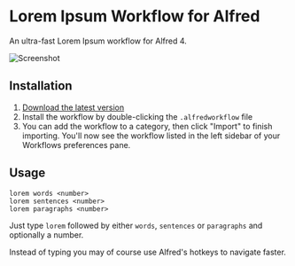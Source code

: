 # Lorem Ipsum Workflow for Alfred

An ultra-fast Lorem Ipsum workflow for Alfred 4.

![Screenshot](screenshot.png)

## Installation

1. [Download the latest version](https://github.com/tillkruss/alfred-lorem-ipsum/releases/download/v0.2.1/Lorem.Ipsum.alfredworkflow)
2. Install the workflow by double-clicking the `.alfredworkflow` file
3. You can add the workflow to a category, then click "Import" to finish importing. You'll now see the workflow listed in the left sidebar of your Workflows preferences pane.

## Usage

```
lorem words <number>
lorem sentences <number>
lorem paragraphs <number>
```

Just type `lorem` followed by either `words`, `sentences` or `paragraphs` and optionally a number.

Instead of typing you may of course use Alfred's hotkeys to navigate faster.
